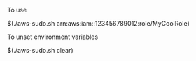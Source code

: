 To use

$(./aws-sudo.sh arn:aws:iam::123456789012:role/MyCoolRole)     

To unset environment variables

$(./aws-sudo.sh clear)     